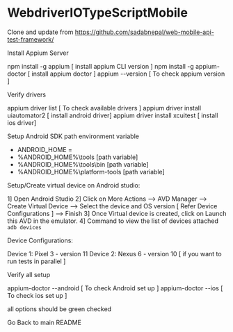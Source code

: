# WebdriverIOTypeScriptMobile

Clone and update from https://github.com/sadabnepal/web-mobile-api-test-framework/

Install Appium Server

npm install -g appium [ install appium CLI version ]
npm install -g appium-doctor [ install appium doctor ]
appium --version [ To check appium version ]

Verify drivers

appium driver list [ To check available drivers ]
appium driver install uiautomator2 [ install android driver]
appium driver install xcuitest [ install ios driver]

Setup Android SDK path environment variable

- ANDROID_HOME = <path to Sdk folder>
- %ANDROID_HOME%\tools [path variable]
- %ANDROID_HOME%\tools\bin [path variable]
- %ANDROID_HOME%\platform-tools [path variable]

Setup/Create virtual device on Android studio:

1] Open Android Studio
2] Click on More Actions
--> AVD Manager
--> Create Virtual Device
--> Select the device and OS version [ Refer Device Configurations ]
--> Finish
3] Once Virtual device is created, click on Launch this AVD in the emulator.
4] Command to view the list of devices attached `adb devices`

Device Configurations:

Device 1: Pixel 3 - version 11
Device 2: Nexus 6 - version 10 [ if you want to run tests in parallel ]

Verify all setup

appium-doctor --android [ To check Android set up ]
appium-doctor --ios [ To check ios set up ]

all options should be green checked

Go Back to main README
